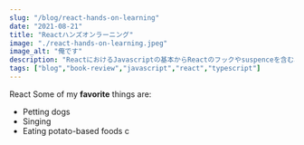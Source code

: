 ```yaml
---
slug: "/blog/react-hands-on-learning"
date: "2021-08-21"
title: "Reactハンズオンラーニング"
image: "./react-hands-on-learning.jpeg"
image_alt: "俺です"
description: "ReactにおけるJavascriptの基本からReactのフックやsuspenceを含む、最新のReactを反映したハンズオン形式で学べるチュートリアル" 
tags: ["blog","book-review","javascript","react","typescript"]
---
```


React
Some of my **favorite** things are:
* Petting dogs
* Singing
* Eating potato-based foods c